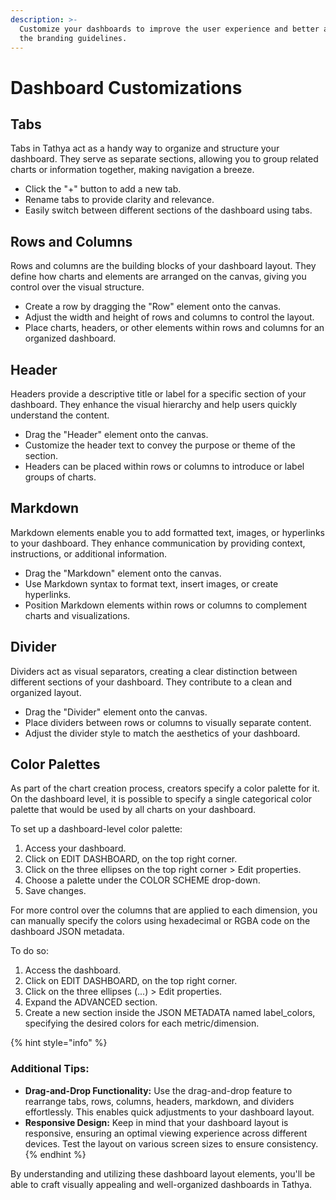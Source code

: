 ```yaml
---
description: >-
  Customize your dashboards to improve the user experience and better align with
  the branding guidelines.
---
```


# Dashboard Customizations



## Tabs

Tabs in Tathya act as a handy way to organize and structure your dashboard. They serve as separate sections, allowing you to group related charts or information together, making navigation a breeze.

* Click the "+" button to add a new tab.
* Rename tabs to provide clarity and relevance.
* Easily switch between different sections of the dashboard using tabs.

## Rows and Columns

Rows and columns are the building blocks of your dashboard layout. They define how charts and elements are arranged on the canvas, giving you control over the visual structure.

* Create a row by dragging the "Row" element onto the canvas.
* Adjust the width and height of rows and columns to control the layout.
* Place charts, headers, or other elements within rows and columns for an organized dashboard.

## Header

Headers provide a descriptive title or label for a specific section of your dashboard. They enhance the visual hierarchy and help users quickly understand the content.

* Drag the "Header" element onto the canvas.
* Customize the header text to convey the purpose or theme of the section.
* Headers can be placed within rows or columns to introduce or label groups of charts.

## Markdown

Markdown elements enable you to add formatted text, images, or hyperlinks to your dashboard. They enhance communication by providing context, instructions, or additional information.

* Drag the "Markdown" element onto the canvas.
* Use Markdown syntax to format text, insert images, or create hyperlinks.
* Position Markdown elements within rows or columns to complement charts and visualizations.

## Divider

Dividers act as visual separators, creating a clear distinction between different sections of your dashboard. They contribute to a clean and organized layout.

* Drag the "Divider" element onto the canvas.
* Place dividers between rows or columns to visually separate content.
* Adjust the divider style to match the aesthetics of your dashboard.

## Color Palettes

As part of the chart creation process, creators specify a color palette for it. On the dashboard level, it is possible to specify a single categorical color palette that would be used by all charts on your dashboard.

To set up a dashboard-level color palette:

1. Access your dashboard.
2. Click on EDIT DASHBOARD, on the top right corner.
3. Click on the three ellipses on the top right corner > Edit properties.
4. Choose a palette under the COLOR SCHEME drop-down.
5. Save changes.

For more control over the columns that are applied to each dimension, you can manually specify the colors using hexadecimal or RGBA code on the dashboard JSON metadata.

To do so:

1. Access the dashboard.
2. Click on EDIT DASHBOARD, on the top right corner.
3. Click on the three ellipses (...) > Edit properties.
4. Expand the ADVANCED section.
5. Create a new section inside the JSON METADATA named label\_colors, specifying the desired colors for each metric/dimension.

{% hint style="info" %}
### Additional Tips:

* **Drag-and-Drop Functionality:** Use the drag-and-drop feature to rearrange tabs, rows, columns, headers, markdown, and dividers effortlessly. This enables quick adjustments to your dashboard layout.
* **Responsive Design:** Keep in mind that your dashboard layout is responsive, ensuring an optimal viewing experience across different devices. Test the layout on various screen sizes to ensure consistency.
{% endhint %}

By understanding and utilizing these dashboard layout elements, you'll be able to craft visually appealing and well-organized dashboards in Tathya.
